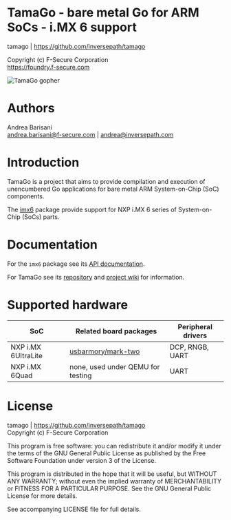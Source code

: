 TamaGo - bare metal Go for ARM SoCs - i.MX 6 support
====================================================

tamago | https://github.com/inversepath/tamago  

Copyright (c) F-Secure Corporation  
https://foundry.f-secure.com

![TamaGo gopher](https://github.com/inversepath/tamago/wiki/images/tamago.svg?sanitize=true)

Authors
=======

Andrea Barisani  
andrea.barisani@f-secure.com | andrea@inversepath.com  

Introduction
============

TamaGo is a project that aims to provide compilation and execution of
unencumbered Go applications for bare metal ARM System-on-Chip (SoC)
components.

The [imx6](https://github.com/inversepath/tamago/tree/master/imx6) package
provide support for NXP i.MX 6 series of System-on-Chip (SoCs) parts.

Documentation
=============

For the `imx6` package see its
[API documentation](https://godoc.org/github.com/inversepath/tamago/imx6).

For TamaGo see its [repository](https://github.com/inversepath/tamago) and
[project wiki](https://github.com/inversepath/usbarmory/wiki) for information.

Supported hardware
==================

| SoC                 | Related board packages                                                                     | Peripheral drivers                                                      |
|---------------------|--------------------------------------------------------------------------------------------|-------------------------------------------------------------------------|
| NXP i.MX 6UltraLite | [usbarmory/mark-two](https://github.com/inversepath/tamago/tree/master/usbarmory/mark-two) | DCP, RNGB, UART                                                         |
| NXP i.MX 6Quad      | none, used under QEMU for testing                                                          | UART                                                                    |

License
=======

tamago | https://github.com/inversepath/tamago  
Copyright (c) F-Secure Corporation

This program is free software: you can redistribute it and/or modify it under
the terms of the GNU General Public License as published by the Free Software
Foundation under version 3 of the License.

This program is distributed in the hope that it will be useful, but WITHOUT ANY
WARRANTY; without even the implied warranty of MERCHANTABILITY or FITNESS FOR A
PARTICULAR PURPOSE. See the GNU General Public License for more details.

See accompanying LICENSE file for full details.

